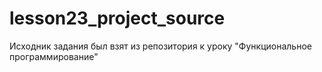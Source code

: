 # lesson23_project_source
Исходник задания был взят из репозитория к уроку "Функциональное программирование"
